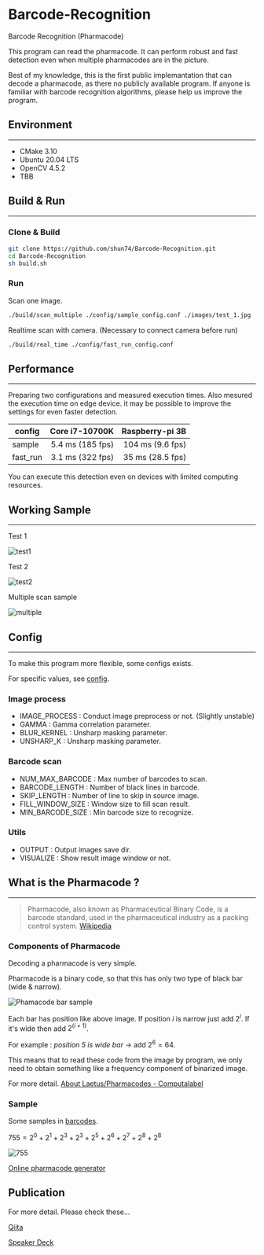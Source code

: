 # Barcode-Recognition
Barcode Recognition (Pharmacode)

This program can read the pharmacode. It can perform robust and fast detection even when multiple pharmacodes are in the picture. 

Best of my knowledge, this is the first public implemantation that can decode a pharmacode, as there no publicly available program. If anyone is familiar with barcode recognition algorithms, please help us improve the program.

## Environment
---
- CMake 3.10
- Ubuntu 20.04 LTS  
- OpenCV 4.5.2
- TBB


## Build & Run
---

### Clone & Build 

```bash
git clone https://github.com/shun74/Barcode-Recognition.git
cd Barcode-Recognition
sh build.sh
```

### Run

Scan one image.

```bash
./build/scan_multiple ./config/sample_config.conf ./images/test_1.jpg
```

Realtime scan with camera. (Necessary to connect camera before run)

```bash
./build/real_time ./config/fast_run_config.conf
```

## Performance
---

Preparing two configurations and measured execution times. Also mesured the execution time on edge device. it may be possible to improve the settings for even faster detection.

| config  | Core i7-10700K | Raspberry-pi 3B |
|---------|---------------:|----------------:|
| sample  |5.4 ms (185 fps)| 104 ms (9.6 fps)|
| fast_run|3.1 ms (322 fps)| 35 ms (28.5 fps)|

You can execute this detection even on devices with limited computing resources.

## Working Sample
---

Test 1

![test1](./output/test_1_result.png)

Test 2

![test2](./output/test_2_result.png)

Multiple scan sample

![multiple](./output/multiple_sample.png)


## Config
---

To make this program more flexible, some configs exists. 

For specific values, see [config](/config/).

### Image process
- IMAGE_PROCESS : Conduct image preprocess or not. (Slightly unstable)
- GAMMA : Gamma correlation parameter.
- BLUR_KERNEL : Unsharp masking parameter.
- UNSHARP_K : Unsharp masking parameter.

### Barcode scan
- NUM_MAX_BARCODE : Max number of barcodes to scan.
- BARCODE_LENGTH : Number of black lines in barcode.
- SKIP_LENGTH : Number of line to skip in source image.
- FILL_WINDOW_SIZE : Window size to fill scan result.
- MIN_BARCODE_SIZE : Min barcode size to recognize.

### Utils
- OUTPUT : Output images save dir.
- VISUALIZE : Show result image window or not.


## What is the Pharmacode ?
---

> Pharmacode, also known as Pharmaceutical Binary Code, is a barcode standard, used in the pharmaceutical industry as a packing control system. [Wikipedia](https://en.wikipedia.org/wiki/Pharmacode)

### Components of Pharmacode

Decoding a pharmacode is very simple.

Pharmacode is a binary code, so that this has only two type of black bar (wide & narrow).

![Phamacode bar sample](/barcodes/pharmacode.png)

Each bar has position like above image. If position *i* is narrow just add $2^i$. If it's wide then add $2^{(i+1)}$.

For example : *position 5 is wide bar* -> add $2^6=64$.

This means that to read these code from the image by program, we only need to obtain something like a frequency component of binarized image.

For more detail.
[About Laetus/Pharmacodes - Computalabel](https://www.computalabel.com/aboutpharmacodes.htm)

### Sample

Some samples in [barcodes](/barcodes/).

$755 = 2^0 + 2^1 + 2^3 + 2^3 + 2^5 + 2^6 + 2^7 + 2^8 + 2^8$

![755](/barcodes/Pharmacodecode755.png)

[Online pharmacode generator](https://products.aspose.app/barcode/ja/generate/pharmacode)

## Publication

For more detail. Please check these...

[Qiita](https://qiita.com/syunnsyunn74/items/a9f53a43430524280cdb)

[Speaker Deck](https://speakerdeck.com/shun74/pharmacode-decoder)